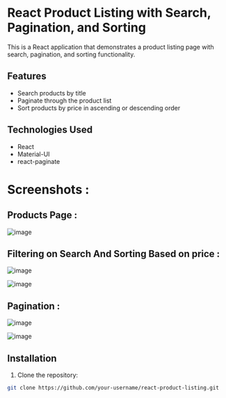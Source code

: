 # React Product Listing with Search, Pagination, and Sorting

This is a React application that demonstrates a product listing page with search, pagination, and sorting functionality.

## Features

- Search products by title
- Paginate through the product list
- Sort products by price in ascending or descending order

## Technologies Used

- React
- Material-UI
- react-paginate


# Screenshots : 

## Products Page : 

![image](https://github.com/yashowardhan992/product-list/assets/52581482/1408d833-8fc8-4c29-9d28-4431b541a9cd)

## Filtering on Search And Sorting Based on price : 

![image](https://github.com/yashowardhan992/product-list/assets/52581482/d8cc38d1-b8b0-4115-b234-f3ca150f5561)

![image](https://github.com/yashowardhan992/product-list/assets/52581482/414d66ae-277d-47f2-8950-7d9857a31188)


## Pagination :

![image](https://github.com/yashowardhan992/product-list/assets/52581482/75941674-0076-44df-902c-0a75b36b3ecb)

![image](https://github.com/yashowardhan992/product-list/assets/52581482/d9141b7e-0caa-465f-9f90-c211a9d91099)


## Installation

1. Clone the repository:

```bash
git clone https://github.com/your-username/react-product-listing.git




 





